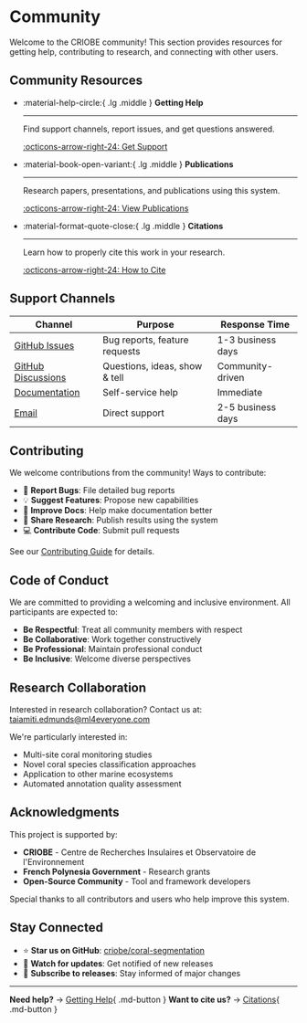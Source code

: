 # Community

Welcome to the CRIOBE community! This section provides resources for getting help, contributing to research, and connecting with other users.

## Community Resources

<div class="grid cards" markdown>

-   :material-help-circle:{ .lg .middle } **Getting Help**

    ---

    Find support channels, report issues, and get questions answered.

    [:octicons-arrow-right-24: Get Support](getting-help.md)

-   :material-book-open-variant:{ .lg .middle } **Publications**

    ---

    Research papers, presentations, and publications using this system.

    [:octicons-arrow-right-24: View Publications](publications.md)

-   :material-format-quote-close:{ .lg .middle } **Citations**

    ---

    Learn how to properly cite this work in your research.

    [:octicons-arrow-right-24: How to Cite](citations.md)

</div>

## Support Channels

| Channel | Purpose | Response Time |
|---------|---------|---------------|
| [GitHub Issues](https://github.com/criobe/coral-segmentation/issues) | Bug reports, feature requests | 1-3 business days |
| [GitHub Discussions](https://github.com/criobe/coral-segmentation/discussions) | Questions, ideas, show & tell | Community-driven |
| [Documentation](../user-guide/index.md) | Self-service help | Immediate |
| [Email](mailto:taiamiti.edmunds@ml4everyone.com) | Direct support | 2-5 business days |

## Contributing

We welcome contributions from the community! Ways to contribute:

- 🐛 **Report Bugs**: File detailed bug reports
- 💡 **Suggest Features**: Propose new capabilities
- 📝 **Improve Docs**: Help make documentation better
- 🔬 **Share Research**: Publish results using the system
- 💻 **Contribute Code**: Submit pull requests

See our [Contributing Guide](../developer-guide/contributing.md) for details.

## Code of Conduct

We are committed to providing a welcoming and inclusive environment. All participants are expected to:

- **Be Respectful**: Treat all community members with respect
- **Be Collaborative**: Work together constructively
- **Be Professional**: Maintain professional conduct
- **Be Inclusive**: Welcome diverse perspectives

## Research Collaboration

Interested in research collaboration? Contact us at: taiamiti.edmunds@ml4everyone.com

We're particularly interested in:
- Multi-site coral monitoring studies
- Novel coral species classification approaches
- Application to other marine ecosystems
- Automated annotation quality assessment

## Acknowledgments

This project is supported by:

- **CRIOBE** - Centre de Recherches Insulaires et Observatoire de l'Environnement
- **French Polynesia Government** - Research grants
- **Open-Source Community** - Tool and framework developers

Special thanks to all contributors and users who help improve this system.

## Stay Connected

- ⭐ **Star us on GitHub**: [criobe/coral-segmentation](https://github.com/criobe/coral-segmentation)
- 👀 **Watch for updates**: Get notified of new releases
- 🔔 **Subscribe to releases**: Stay informed of major changes

---

**Need help?** → [Getting Help](getting-help.md){ .md-button }
**Want to cite us?** → [Citations](citations.md){ .md-button }
